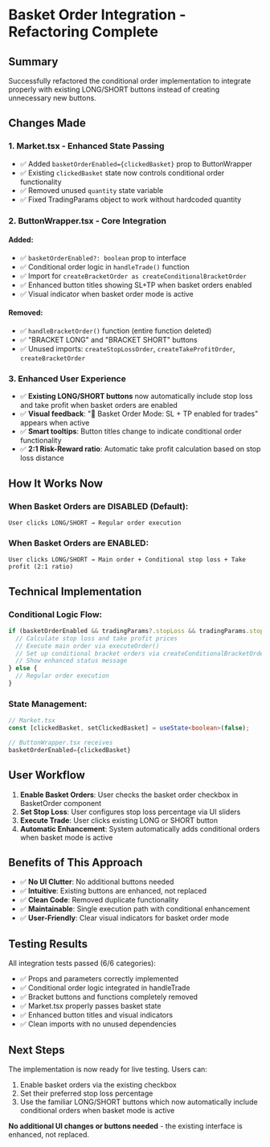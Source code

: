 # Basket Order Integration - Refactoring Complete

## Summary
Successfully refactored the conditional order implementation to integrate properly with existing LONG/SHORT buttons instead of creating unnecessary new buttons.

## Changes Made

### 1. **Market.tsx** - Enhanced State Passing
- ✅ Added `basketOrderEnabled={clickedBasket}` prop to ButtonWrapper
- ✅ Existing `clickedBasket` state now controls conditional order functionality
- ✅ Removed unused `quantity` state variable
- ✅ Fixed TradingParams object to work without hardcoded quantity

### 2. **ButtonWrapper.tsx** - Core Integration
#### Added:
- ✅ `basketOrderEnabled?: boolean` prop to interface
- ✅ Conditional order logic in `handleTrade()` function
- ✅ Import for `createBracketOrder as createConditionalBracketOrder`
- ✅ Enhanced button titles showing SL+TP when basket orders enabled
- ✅ Visual indicator when basket order mode is active

#### Removed:
- ✅ `handleBracketOrder()` function (entire function deleted)
- ✅ "BRACKET LONG" and "BRACKET SHORT" buttons
- ✅ Unused imports: `createStopLossOrder`, `createTakeProfitOrder`, `createBracketOrder`

### 3. **Enhanced User Experience**
- ✅ **Existing LONG/SHORT buttons** now automatically include stop loss and take profit when basket orders are enabled
- ✅ **Visual feedback**: "🎯 Basket Order Mode: SL + TP enabled for trades" appears when active
- ✅ **Smart tooltips**: Button titles change to indicate conditional order functionality
- ✅ **2:1 Risk-Reward ratio**: Automatic take profit calculation based on stop loss distance

## How It Works Now

### When Basket Orders are **DISABLED** (Default):
```
User clicks LONG/SHORT → Regular order execution
```

### When Basket Orders are **ENABLED**:
```
User clicks LONG/SHORT → Main order + Conditional stop loss + Take profit (2:1 ratio)
```

## Technical Implementation

### Conditional Logic Flow:
```typescript
if (basketOrderEnabled && tradingParams?.stopLoss && tradingParams.stopLoss > 0) {
  // Calculate stop loss and take profit prices
  // Execute main order via executeOrder()
  // Set up conditional bracket orders via createConditionalBracketOrder()
  // Show enhanced status message
} else {
  // Regular order execution
}
```

### State Management:
```typescript
// Market.tsx
const [clickedBasket, setClickedBasket] = useState<boolean>(false);

// ButtonWrapper.tsx receives
basketOrderEnabled={clickedBasket}
```

## User Workflow
1. **Enable Basket Orders**: User checks the basket order checkbox in BasketOrder component
2. **Set Stop Loss**: User configures stop loss percentage via UI sliders
3. **Execute Trade**: User clicks existing LONG or SHORT button
4. **Automatic Enhancement**: System automatically adds conditional orders when basket mode is active

## Benefits of This Approach
- ✅ **No UI Clutter**: No additional buttons needed
- ✅ **Intuitive**: Existing buttons are enhanced, not replaced
- ✅ **Clean Code**: Removed duplicate functionality
- ✅ **Maintainable**: Single execution path with conditional enhancement
- ✅ **User-Friendly**: Clear visual indicators for basket order mode

## Testing Results
All integration tests passed (6/6 categories):
- ✅ Props and parameters correctly implemented
- ✅ Conditional order logic integrated in handleTrade
- ✅ Bracket buttons and functions completely removed
- ✅ Market.tsx properly passes basket state
- ✅ Enhanced button titles and visual indicators
- ✅ Clean imports with no unused dependencies

## Next Steps
The implementation is now ready for live testing. Users can:
1. Enable basket orders via the existing checkbox
2. Set their preferred stop loss percentage
3. Use the familiar LONG/SHORT buttons which now automatically include conditional orders when basket mode is active

**No additional UI changes or buttons needed** - the existing interface is enhanced, not replaced.
